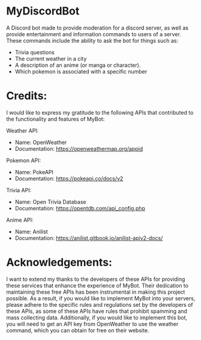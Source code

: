 # MyDiscordBot
A Discord bot made to provide moderation for a discord server, as well as provide entertainment and information commands to users of a server. These commands include the ability to ask the bot for things such as:

  - Trivia questions
  - The current weather in a city
  - A description of an anime (or manga or character).
  - Which pokemon is associated with a specific number
 
# Credits: 

I would like to express my gratitude to the following APIs that contributed to the functionality and features of MyBot:

Weather API:
  * Name: OpenWeather
  * Documentation: https://openweathermap.org/appid

Pokemon API:
  * Name: PokeAPI
  * Documentation: https://pokeapi.co/docs/v2

Trivia API:
  * Name: Open Trivia Database
  * Documentation: https://opentdb.com/api_config.php

Anime API:
  * Name: Anilist
  * Documentation: https://anilist.gitbook.io/anilist-apiv2-docs/

# Acknowledgements:

I want to extend my thanks to the developers of these APIs for providing these services that enhance the experience of MyBot. Their dedication to maintaining these free APIs has been instrumental in making this project possible. As a result, if you would like to implement MyBot into your servers, please adhere to the specific rules and regulations set by the developers of these APIs, as some of these APIs have rules that prohibit spamming and mass collecting data. Additionally, if you would like to implement this bot, you will need to get an API key from OpenWeather to use the weather command, which you can obtain for free on their website. 



